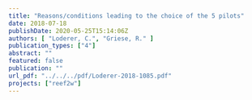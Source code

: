 ```yaml
---
title: "Reasons/conditions leading to the choice of the 5 pilots"
date: 2018-07-18
publishDate: 2020-05-25T15:14:06Z
authors: [ "Loderer, C.", "Griese, R." ]
publication_types: ["4"]
abstract: ""
featured: false
publication: ""
url_pdf: "../../../pdf/Loderer-2018-1085.pdf"
projects: ["reef2w"]
---
```


